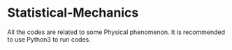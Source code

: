 # Statistical-Mechanics
All the codes are related to some Physical phenomenon. 
It is recommended to use Python3 to run codes.
